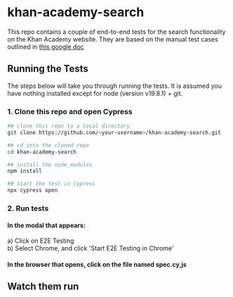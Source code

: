 # khan-academy-search



This repo contains a couple of end-to-end tests for the search functionality on the Khan Academy website. They are based on the manual test cases outlined in [this google doc](https://docs.google.com/document/d/1mWRZHygbhRfDqgiX1cnhzAfnXw0utdzSyBbDsj7GlZ8/edit)


## Running the Tests

The steps below will take you through running the tests. It is assumed you have nothing installed except for node (version v19.8.1) + git.

### 1. Clone this repo and open Cypress
```bash
## clone this repo to a local directory
git clone https://github.com/<your-username>/khan-academy-search.git

## cd into the cloned repo
cd khan-academy-search

## install the node_modules
npm install

## start the test in Cypress
npx cypress open
```

### 2. Run tests

#### In the modal that appears:
a) Click on E2E Testing\
b) Select Chrome, and click 'Start E2E Testing in Chrome'
#### In the browser that opens, click on the file named spec.cy,js

## Watch them run

